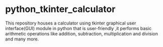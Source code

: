 # python_tkinter_calculator
This repository houses a calculator using tkinter graphical user interface(GUI) module in python that is user-friendly ,it performs basic arithmetic operations like addition, subtraction, multiplication and division  and many more.

